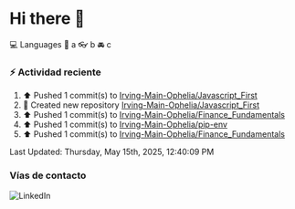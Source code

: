 # Hi there 👋

:computer: Languages
:pencil: a
:eyeglasses: b
:oncoming_automobile: c

### :zap: Actividad reciente
<!--RECENT_ACTIVITY:start-->
1. ⬆️ Pushed 1 commit(s) to [Irving-Main-Ophelia/Javascript_First](https://github.com/Irving-Main-Ophelia/Javascript_First)<br>
2. 📔 Created new repository [Irving-Main-Ophelia/Javascript_First](https://github.com/Irving-Main-Ophelia/Javascript_First)<br>
3. ⬆️ Pushed 1 commit(s) to [Irving-Main-Ophelia/Finance_Fundamentals](https://github.com/Irving-Main-Ophelia/Finance_Fundamentals)<br>
4. ⬆️ Pushed 1 commit(s) to [Irving-Main-Ophelia/pip-env](https://github.com/Irving-Main-Ophelia/pip-env)<br>
5. ⬆️ Pushed 1 commit(s) to [Irving-Main-Ophelia/Finance_Fundamentals](https://github.com/Irving-Main-Ophelia/Finance_Fundamentals)<br>
<!--RECENT_ACTIVITY:end-->
<!--RECENT_ACTIVITY:last_update-->
Last Updated: Thursday, May 15th, 2025, 12:40:09 PM
<!--RECENT_ACTIVITY:last_update_end-->

### Vías de contacto

![LinkedIn](https://www.linkedin.com/in/irving-hernández-226846205/)
